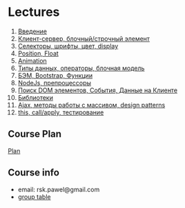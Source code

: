 <h1>
    Lectures
</h1>

<ol>
    <li>
        <a href="lectures/01/01.md">Введение</a>
    </li>
    <li>
        <a href="lectures/02/01.md">Клиент-сервер, блочный/строчный элемент</a>
    </li>
    <li>
        <a href="lectures/03/01.md">Селекторы, шрифты, цвет, display</a>
    </li>
    <li>
        <a href="lectures/04/01.md">Position, Float</a>
    </li>
    <li>
        <a href="lectures/05/01.md">Animation</a>
    </li>
    <li>
        <a href="lectures/06/01.md">Типы данных, операторы, блочная модель</a>
    </li>
    <li>
        <a href="lectures/07/01.md">БЭМ, Bootstrap, Функции</a>
    </li>
    <li>
        <a href="lectures/08/01.md">NodeJs, препроцессоры</a>
    </li>
    <li>
        <a href="lectures/09/01.md">Поиск DOM элементов, События, Данные на Клиенте</a>
    </li>
    <li>
        <a href="lectures/10/01.md">Библиотеки</a>
    </li>
    <li>
        <a href="lectures/11/01.md">Ajax, методы работы с массивом, design patterns</a>
    </li>
    <li>
        <a href="lectures/12/01.md">this, call/apply, тестирование</a>
    </li>
</ol>

<h2>
    Course Plan
</h2>
<div>
<a href="./COURSE_PLAN.md">Plan<a>
</div>

<h2>
    Course info
</h2>
<div>
    <ul>
        <li>
            email: rsk.pawel@gmail.com
        </li>
        <li>
            <a href="https://docs.google.com/spreadsheets/d/1rcNgk3ASTdmXo9xCqNqbf3_ITJOIgTY-QNLjcg_Xsnw/edit?usp=sharing">
                group table
            </a>
        </li>
    </ul>
</div>